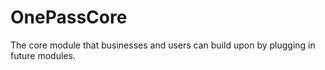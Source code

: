 # OnePassCore
The core module that businesses and users can build upon by plugging in future modules.
